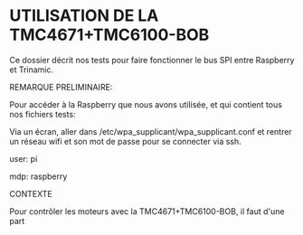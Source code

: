 # UTILISATION DE LA TMC4671+TMC6100-BOB

Ce dossier décrit nos tests pour faire fonctionner le bus SPI entre Raspberry et Trinamic.

REMARQUE PRELIMINAIRE:

Pour accéder à la Raspberry que nous avons utilisée, et qui contient tous nos fichiers tests:

Via un écran, aller dans /etc/wpa_supplicant/wpa_supplicant.conf et rentrer un réseau wifi et son mot de passe pour se connecter via ssh. 

user: pi

mdp: raspberry

CONTEXTE

Pour contrôler les moteurs avec la TMC4671+TMC6100-BOB, il faut d'une part




